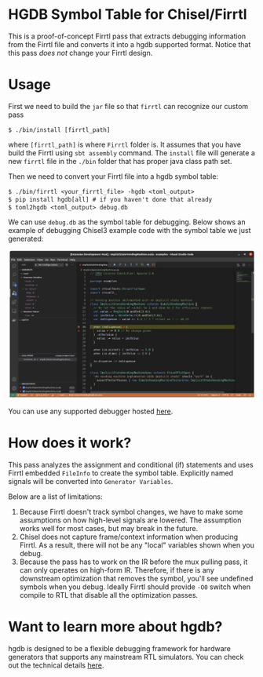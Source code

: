 HGDB Symbol Table for Chisel/Firrtl
===================================

This is a proof-of-concept Firrtl pass that extracts debugging information from the
Firrtl file and converts it into a hgdb supported format. Notice that this pass
*does not* change your Firrtl design.

# Usage
First we need to build the `jar` file so that `firrtl` can recognize our custom pass
```
$ ./bin/install [firrtl_path]
```
where `[firrtl_path]` is where `Firrtl` folder is. It assumes that you have build the
Firrtl using `sbt assembly` command. The `install` file will generate a new `firrtl`
file in the `./bin` folder that has proper java class path set.

Then we need to convert your Firrtl file into a hgdb symbol table:

```
$ ./bin/firrtl <your_firrtl_file> -hgdb <toml_output>
$ pip install hgdb[all] # if you haven't done that already
$ toml2hgdb <toml_output> debug.db
```

We can use `debug.db` as the symbol table for debugging. Below shows an example of debugging Chisel3
example code with the symbol table we just generated:

![Image of Debugging Chisel](https://github.com/Kuree/files/blob/master/images/chisel3-vscode.png?raw=true)

You can use any supported debugger hosted [here](https://github.com/Kuree/hgdb-debugger).

# How does it work?
This pass analyzes the assignment and conditional (if) statements and uses Firrtl embedded `FileInfo` to
create the symbol table. Explicitly named signals will be converted into `Generator Variables`.

Below are a list of limitations:
1. Because Firrtl doesn't track symbol changes, we have to make some assumptions on how high-level
   signals are lowered. The assumption works well for most cases, but may break in the future.
2. Chisel does not capture frame/context information when producing Firrtl. As a result, there will not
   be any "local" variables shown when you debug.
3. Because the pass has to work on the IR before the mux pulling pass, it can only operates on high-form IR.
   Therefore, if there is any downstream optimization that removes the symbol,
   you'll see undefined symbols when you debug.
   Ideally Firrtl should provide `-O0` switch when compile to RTL that disable all the optimization passes.


# Want to learn more about hgdb?
hgdb is designed to be a flexible debugging framework for hardware generators that supports any mainstream
RTL simulators. You can check out the technical details [here](https://github.com/Kuree/hgdb/tree/master/docs).
